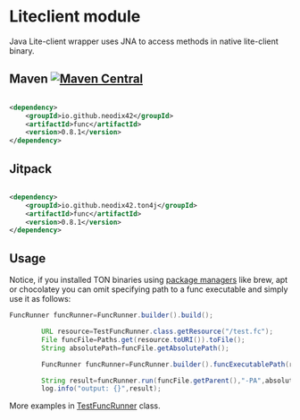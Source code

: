 # Liteclient module

Java Lite-client wrapper uses JNA to access methods in native lite-client binary.

## Maven [![Maven Central][maven-central-svg]][maven-central]

```xml

<dependency>
    <groupId>io.github.neodix42</groupId>
    <artifactId>func</artifactId>
    <version>0.8.1</version>
</dependency>
```

## Jitpack

```xml

<dependency>
    <groupId>io.github.neodix42.ton4j</groupId>
    <artifactId>func</artifactId>
    <version>0.8.1</version>
</dependency>
```

## Usage

Notice, if you installed TON binaries using [package managers](https://github.com/ton-blockchain/packages) like brew,
apt or chocolatey you can omit specifying path to a func executable and simply use it as follows:

```java
FuncRunner funcRunner=FuncRunner.builder().build();
```

```java
        URL resource=TestFuncRunner.class.getResource("/test.fc");
        File funcFile=Paths.get(resource.toURI()).toFile();
        String absolutePath=funcFile.getAbsolutePath();

        FuncRunner funcRunner=FuncRunner.builder().funcExecutablePath(resourcePath).build();

        String result=funcRunner.run(funcFile.getParent(),"-PA",absolutePath);
        log.info("output: {}",result);
```

More examples in [TestFuncRunner](../func/src/test/java/org/ton/java/func/TestFuncRunner.java) class.


[maven-central-svg]: https://img.shields.io/maven-central/v/io.github.neodix42/func

[maven-central]: https://mvnrepository.com/artifact/io.github.neodix42/func

[ton-svg]: https://img.shields.io/badge/Based%20on-TON-blue

[ton]: https://ton.org